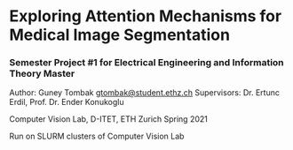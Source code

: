 # Exploring Attention Mechanisms for Medical Image Segmentation
### Semester Project #1 for Electrical Engineering and Information Theory Master

Author: Guney Tombak
gtombak@student.ethz.ch
Supervisors: 
Dr. Ertunc Erdil, 
Prof. Dr. Ender Konukoglu

Computer Vision Lab, D-ITET, ETH Zurich 
Spring 2021

Run on SLURM clusters of Computer Vision Lab
